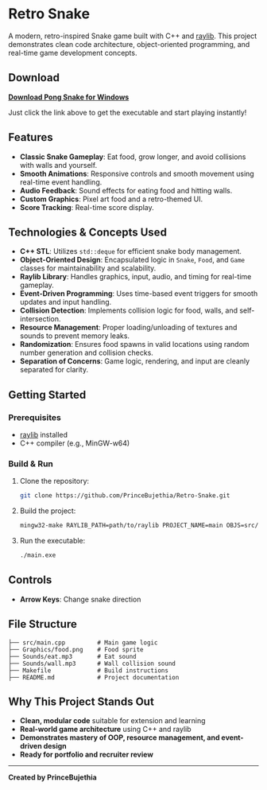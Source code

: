 # Retro Snake

A modern, retro-inspired Snake game built with C++ and [raylib](https://www.raylib.com/). This project demonstrates clean code architecture, object-oriented programming, and real-time game development concepts.

## Download

**[Download Pong Snake for Windows](https://github.com/PrinceBujethia/Retro-Snake/releases/download/Downlaod/Retro-Snake.exe)**

Just click the link above to get the executable and start playing instantly!

## Features
- **Classic Snake Gameplay**: Eat food, grow longer, and avoid collisions with walls and yourself.
- **Smooth Animations**: Responsive controls and smooth movement using real-time event handling.
- **Audio Feedback**: Sound effects for eating food and hitting walls.
- **Custom Graphics**: Pixel art food and a retro-themed UI.
- **Score Tracking**: Real-time score display.

## Technologies & Concepts Used
- **C++ STL**: Utilizes `std::deque` for efficient snake body management.
- **Object-Oriented Design**: Encapsulated logic in `Snake`, `Food`, and `Game` classes for maintainability and scalability.
- **Raylib Library**: Handles graphics, input, audio, and timing for real-time gameplay.
- **Event-Driven Programming**: Uses time-based event triggers for smooth updates and input handling.
- **Collision Detection**: Implements collision logic for food, walls, and self-intersection.
- **Resource Management**: Proper loading/unloading of textures and sounds to prevent memory leaks.
- **Randomization**: Ensures food spawns in valid locations using random number generation and collision checks.
- **Separation of Concerns**: Game logic, rendering, and input are cleanly separated for clarity.

## Getting Started

### Prerequisites
- [raylib](https://www.raylib.com/) installed
- C++ compiler (e.g., MinGW-w64)

### Build & Run
1. Clone the repository:
   ```sh
   git clone https://github.com/PrinceBujethia/Retro-Snake.git
   ```
2. Build the project:
   ```sh
   mingw32-make RAYLIB_PATH=path/to/raylib PROJECT_NAME=main OBJS=src/*.cpp BUILD_MODE=DEBUG
   ```
3. Run the executable:
   ```sh
   ./main.exe
   ```

## Controls
- **Arrow Keys**: Change snake direction

## File Structure
```
├── src/main.cpp         # Main game logic
├── Graphics/food.png    # Food sprite
├── Sounds/eat.mp3       # Eat sound
├── Sounds/wall.mp3      # Wall collision sound
├── Makefile             # Build instructions
├── README.md            # Project documentation
```

## Why This Project Stands Out
- **Clean, modular code** suitable for extension and learning
- **Real-world game architecture** using C++ and raylib
- **Demonstrates mastery of OOP, resource management, and event-driven design**
- **Ready for portfolio and recruiter review**

---

**Created by PrinceBujethia**

